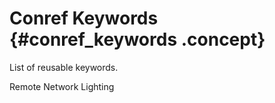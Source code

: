 # Conref Keywords {#conref_keywords .concept}

List of reusable keywords.

Remote Network Lighting

